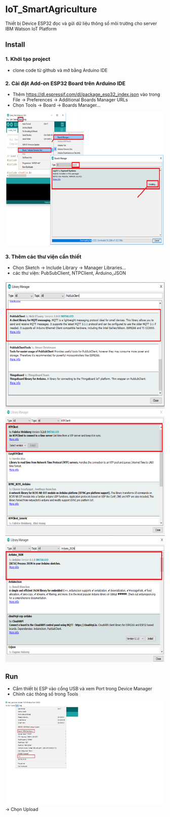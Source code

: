 # IoT_SmartAgriculture
Thiết bị Device ESP32 đọc và gửi dữ liệu thông số môi trường cho server IBM Watson IoT Platform

## Install

### 1. Khởi tạo project
- clone code từ github và mở bằng Arduino IDE

### 2. Cài đặt Add-on ESP32 Board trên Arduino IDE
- Thêm https://dl.espressif.com/dl/package_esp32_index.json
vào trong File -> Preferences -> Additional Boards Manager URLs
- Chọn Tools -> Board -> Boards Manager...
<img src="../images/boards_manager_esp32.png" alt="Boards Manager ESP32" height="420" width="700" />

### 3. Thêm các thư viện cần thiết
- Chọn Sketch -> Include Library -> Manager Libraries...
- các thư viện: PubSubClient, NTPClient, Arduino_JSON
<img src="../images/pubsubclient_library.png" alt="PubSubClient Library" height="400" width="700" />
<img src="../images/ntpclient_library.png" alt="NTPClient Library" height="400" width="700" />
<img src="../images/arduinojson_library.png" alt="Arduino_JSON Library" height="400" width="700" />

## Run
- Cắm thiết bị ESP vào cổng USB và xem Port trong Device Manager
- Chỉnh các thông số trong Tools
<img src="../images/run_code.png" alt="Run code" height="330" width="700" />
-> Chọn Upload
